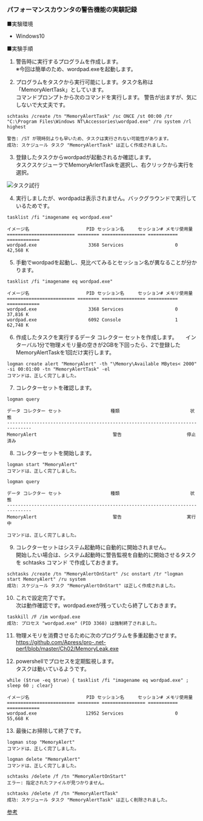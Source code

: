 ### パフォーマンスカウンタの警告機能の実験記録

■実験環境
- Windows10

■実験手順
1. 警告時に実行するプログラムを作成します。  
   ※今回は簡単のため、wordpad.exeを起動します。
    
2. プログラムをタスクから実行可能にします。タスク名称は「MemoryAlertTask」としています。  
   コマンドプロンプトから次のコマンドを実行します。
   警告が出ますが、気にしないで大丈夫です。
 ```
schtasks /create /tn "MemoryAlertTask" /sc ONCE /st 00:00 /tr "C:\Program Files\Windows NT\Accessories\wordpad.exe" /ru system /rl highest

警告: /ST が現時刻よりも早いため、タスクは実行されない可能性があります。
成功: スケジュール タスク "MemoryAlertTask" は正しく作成されました。
 ```
3. 登録したタスクからwordpadが起動されるか確認します。  
タスクスケジューラでMemoryArlertTaskを選択し、右クリックから実行を選択。

![タスク試行](https://user-images.githubusercontent.com/49807271/160263059-6a242d1b-1194-4806-b57f-710b168bfe0e.jpg)

4. 実行しましたが、wordpadは表示されません。バックグラウンドで実行しているためです。  
```
tasklist /fi "imagename eq wordpad.exe"

イメージ名                     PID セッション名     セッション# メモリ使用量
========================= ======== ================ =========== ============
wordpad.exe                   3368 Services                   0     42,568 K
```

5. 手動でwordpadを起動し、見比べてみるとセッション名が異なることが分かります。  
```
tasklist /fi "imagename eq wordpad.exe"

イメージ名                     PID セッション名     セッション# メモリ使用量
========================= ======== ================ =========== ============
wordpad.exe                   3368 Services                   0     37,816 K
wordpad.exe                   6092 Console                    1     62,748 K
```

6. 作成したタスクを実行するデータ コレクター セットを作成します。
　 インターバル1分で物理メモリ量の空きが2GBを下回ったら、2で登録したMemoryAlertTaskを1回だけ実行します。
```
logman create alert "MemoryAlert" -th "\Memory\Available MBytes< 2000" -si 00:01:00 -tn "MemoryAlertTask" -el
コマンドは、正しく完了しました。
```

7. コレクターセットを確認します。  
```
logman query

データ コレクター セット                  種類                          状態
-------------------------------------------------------------------------------
MemoryAlert                            警告                        停止済み
```

8. コレクターセットを開始します。
```
logman start "MemoryAlert"
コマンドは、正しく完了しました。

logman query

データ コレクター セット                  種類                          状態
-------------------------------------------------------------------------------
MemoryAlert                            警告                        実行中

コマンドは、正しく完了しました。
```

9. コレクターセットはシステム起動時に自動的に開始されません。  
   開始したい場合は、システム起動時に警告監視を自動的に開始させるタスクを schtasks コマンド で作成しておきます。
```
schtasks /create /tn "MemoryAlertOnStart" /sc onstart /tr "logman start MemoryAlert" /ru system
成功: スケジュール タスク "MemoryAlertOnStart" は正しく作成されました。
```

10. これで設定完了です。  
    次は動作確認です。wordpad.exeが残っていたら終了しておきます。  
```
taskkill /F /im wordpad.exe
成功: プロセス "wordpad.exe" (PID 3368) は強制終了されました。
```
11. 物理メモリを消費させるために次のプログラムを多重起動させます。  
https://github.com/Apress/pro-.net-perf/blob/master/Ch02/MemoryLeak.exe  

12. powershellでプロセスを定期監視します。  
    タスクは動いているようです。  
 ```
 while ($true -eq $true) { tasklist /fi "imagename eq wordpad.exe" ;  sleep 60 ; clear}

イメージ名                     PID セッション名     セッション# メモリ使用量
========================= ======== ================ =========== ============
wordpad.exe                  12952 Services                   0     55,668 K
```

13. 最後にお掃除して終了です。
 ```  
logman stop "MemoryAlert"
コマンドは、正しく完了しました。

logman delete "MemoryAlert"
コマンドは、正しく完了しました。

schtasks /delete /f /tn "MemoryAlertOnStart"
エラー: 指定されたファイルが見つかりません。

schtasks /delete /f /tn "MemoryAlertTask"
成功: スケジュール タスク "MemoryAlertTask" は正しく削除されました。
 ```
 

[参考](https://jpwinsup.github.io/blog/2021/07/19/Performance/PerformanceCounterAlert/)
